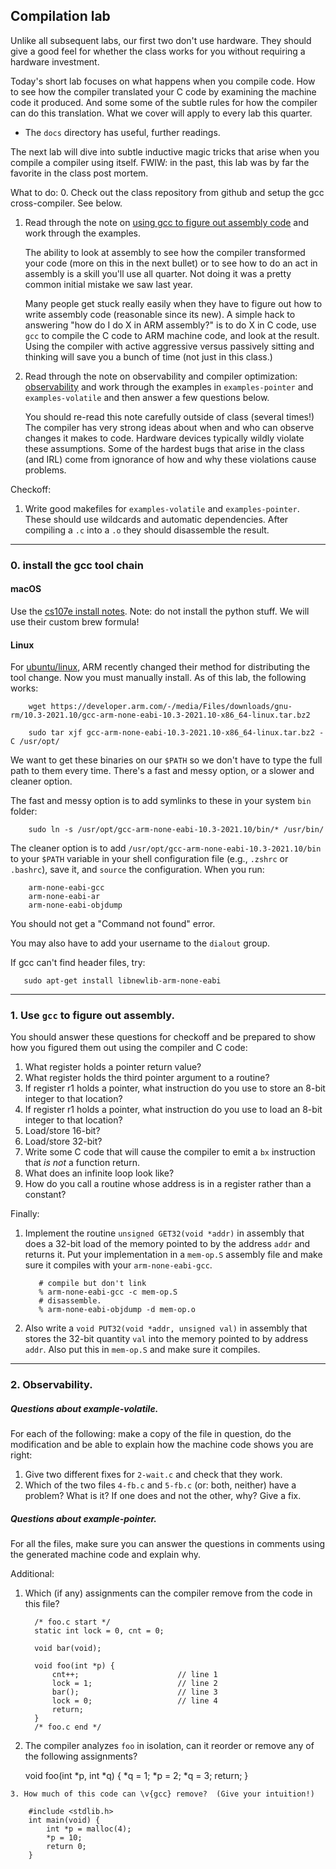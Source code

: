 ## Compilation lab

Unlike all subsequent labs, our first two don't use hardware.  They should
give a good feel for whether the class works for you without requiring
a hardware investment.

Today's short lab focuses on what happens when you compile code.  How to
see how the compiler translated your C code by examining the machine code
it produced.  And some some of the subtle rules for how the compiler can
do this translation.  What we cover will apply to every lab this quarter.
   - The `docs` directory has useful, further readings.

The next lab will dive into subtle inductive magic tricks that
arise when you compile a compiler using itself.  FWIW: in the past,
this lab was by far the favorite in the class post mortem.

What to do:
  0. Check out the class repository from github and setup the gcc
     cross-compiler.  See below.

  1. Read through the note on 
     [using gcc to figure out assembly code](../../notes/using-gcc-for-asm/README.md) and work through the examples.

     The ability to look at assembly to see how the compiler transformed
     your code (more on this in the next bullet) or to see how to do an
     act in assembly is a skill you'll use all quarter.  Not doing it
     was a pretty common initial mistake we saw last year.

     Many people get stuck really easily when they have to figure out
     how to write assembly code (reasonable since its new).  A simple
     hack to answering "how do I do X in ARM assembly?" is to do X
     in C code, use `gcc` to compile the C code to ARM machine code,
     and look at the result.  Using the compiler with active aggressive
     versus passively sitting and thinking will save you a bunch of time
     (not just in this class.)

  2. Read through the note on observability and compiler optimization:
     [observability](../../notes/observability/README.md) and work
     through the examples in `examples-pointer` and `examples-volatile`
     and then answer a few questions below.

     You should re-read this note carefully outside of class (several
     times!)  The compiler has very strong ideas about when and who
     can observe changes it makes to code.  Hardware devices typically
     wildly violate these assumptions.  Some of the hardest bugs that
     arise in the class (and IRL) come from ignorance of how and why
     these violations cause problems.

  
Checkoff:

  1. Write good makefiles for `examples-volatile` and `examples-pointer`.
     These should use wildcards and automatic dependencies.  After
     compiling a `.c` into a `.o` they should disassemble the result.
-------------------------------------------------------------------
### 0. install the gcc tool chain

#### macOS

Use the [cs107e install notes](http://cs107e.github.io/guides/install/mac/).
Note: do not install the python stuff. We will use their custom brew formula!

#### Linux

For [ubuntu/linux](https://askubuntu.com/questions/1243252/how-to-install-arm-none-eabi-gdb-on-ubuntu-20-04-lts-focal-fossa), ARM recently
changed their method for distributing the tool change. Now you
must manually install. As of this lab, the following works:

        wget https://developer.arm.com/-/media/Files/downloads/gnu-rm/10.3-2021.10/gcc-arm-none-eabi-10.3-2021.10-x86_64-linux.tar.bz2

        sudo tar xjf gcc-arm-none-eabi-10.3-2021.10-x86_64-linux.tar.bz2 -C /usr/opt/

We want to get these binaries on our `$PATH` so we don't have to type the
full path to them every time. There's a fast and messy option, or a slower
and cleaner option.

The fast and messy option is to add symlinks to these in your system `bin`
folder:

        sudo ln -s /usr/opt/gcc-arm-none-eabi-10.3-2021.10/bin/* /usr/bin/

The cleaner option is to add `/usr/opt/gcc-arm-none-eabi-10.3-2021.10/bin` to
your `$PATH` variable in your shell configuration file (e.g., `.zshrc` or
`.bashrc`), save it, and `source` the configuration. When you run:

        arm-none-eabi-gcc
        arm-none-eabi-ar
        arm-none-eabi-objdump

You should not get a "Command not found" error.

You may also have to add your username to the `dialout` group.

If gcc can't find header files, try:

       sudo apt-get install libnewlib-arm-none-eabi

-------------------------------------------------------------------
### 1. Use `gcc` to figure out assembly.

You should answer these questions for checkoff and be prepared to show
how you figured them out using the compiler and C code:
  1. What register holds a pointer return value?
  2. What register holds the third pointer argument to a routine?
  3. If register r1 holds a pointer, what instruction do you use to store
     an 8-bit integer to that location?
  4. If register r1 holds a pointer, what instruction do you use to load
     an 8-bit integer to that location?
  5. Load/store 16-bit?
  6. Load/store 32-bit?
  7. Write some C code that will cause the compiler to emit a `bx`
     instruction that *is not* a function return.
  8. What does an infinite loop look like?
  9. How do you call a routine whose address is in a register rather
     than a constant?

Finally:
  1. Implement the routine `unsigned GET32(void *addr)` in assembly that
     does a 32-bit load of the memory pointed to by the address `addr`
     and returns it.  Put your implementation in a `mem-op.S` assembly
     file and make sure it compiles with your `arm-none-eabi-gcc`.

            # compile but don't link
            % arm-none-eabi-gcc -c mem-op.S
            # disassemble.
            % arm-none-eabi-objdump -d mem-op.o

  2. Also write a `void PUT32(void *addr, unsigned val)` in assembly
     that stores the 32-bit quantity `val` into the memory pointed
     to by address `addr`.  Also put this in `mem-op.S` and make sure
     it compiles.

-------------------------------------------------------------------
### 2. Observability.

##### Questions about example-volatile.

For each of the following: make a copy of the file in question, do
the modification and be able to explain how the machine code shows
you are right:

  1. Give two different fixes for `2-wait.c` and check that they work.
  2. Which of the two files `4-fb.c` and `5-fb.c` (or: both, neither) 
     have a problem?  What is it?  If one does and not the other, why?
     Give a fix.

##### Questions about example-pointer.

For all the files, make sure you can answer the questions in comments
using the generated machine code and explain why.


Additional:

  1.  Which (if any) assignments can the compiler remove from the code
      in this file?
    
            /* foo.c start */
            static int lock = 0, cnt = 0;

            void bar(void);

            void foo(int *p) {              
                cnt++;                      // line 1
                lock = 1;                   // line 2
                bar();                      // line 3
                lock = 0;                   // line 4
                return;                
            }
            /* foo.c end */


   2. The compiler analyzes `foo` in isolation, can it
      reorder or remove any of the following assignments?

        void foo(int *p, int *q) {
            *q = 1;
            *p = 2;
            *q = 3;
            return;
        }


    3. How much of this code can \v{gcc} remove?  (Give your intuition!)

        #include <stdlib.h>
        int main(void) {
            int *p = malloc(4);
            *p = 10;
            return 0;
        }

